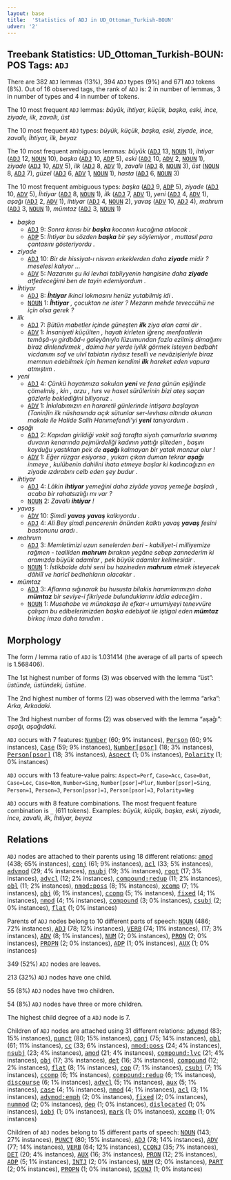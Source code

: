 ```yaml
---
layout: base
title:  'Statistics of ADJ in UD_Ottoman_Turkish-BOUN'
udver: '2'
---
```


## Treebank Statistics: UD_Ottoman_Turkish-BOUN: POS Tags: `ADJ`

There are 382 `ADJ` lemmas (13%), 394 `ADJ` types (9%) and 671 `ADJ` tokens (8%).
Out of 16 observed tags, the rank of `ADJ` is: 2 in number of lemmas, 3 in number of types and 4 in number of tokens.

The 10 most frequent `ADJ` lemmas: <em>büyük, ihtiyar, küçük, başka, eski, ince, ziyade, ilk, zavallı, üst</em>

The 10 most frequent `ADJ` types:  <em>büyük, küçük, başka, eski, ziyade, ince, zavallı, İhtiyar, ilk, beyaz</em>

The 10 most frequent ambiguous lemmas: <em>büyük</em> (<tt><a href="ota_boun-pos-ADJ.html">ADJ</a></tt> 13, <tt><a href="ota_boun-pos-NOUN.html">NOUN</a></tt> 1), <em>ihtiyar</em> (<tt><a href="ota_boun-pos-ADJ.html">ADJ</a></tt> 12, <tt><a href="ota_boun-pos-NOUN.html">NOUN</a></tt> 10), <em>başka</em> (<tt><a href="ota_boun-pos-ADJ.html">ADJ</a></tt> 10, <tt><a href="ota_boun-pos-ADP.html">ADP</a></tt> 5), <em>eski</em> (<tt><a href="ota_boun-pos-ADJ.html">ADJ</a></tt> 10, <tt><a href="ota_boun-pos-ADV.html">ADV</a></tt> 2, <tt><a href="ota_boun-pos-NOUN.html">NOUN</a></tt> 1), <em>ziyade</em> (<tt><a href="ota_boun-pos-ADJ.html">ADJ</a></tt> 10, <tt><a href="ota_boun-pos-ADV.html">ADV</a></tt> 5), <em>ilk</em> (<tt><a href="ota_boun-pos-ADJ.html">ADJ</a></tt> 8, <tt><a href="ota_boun-pos-ADV.html">ADV</a></tt> 1), <em>zavallı</em> (<tt><a href="ota_boun-pos-ADJ.html">ADJ</a></tt> 8, <tt><a href="ota_boun-pos-NOUN.html">NOUN</a></tt> 3), <em>üst</em> (<tt><a href="ota_boun-pos-NOUN.html">NOUN</a></tt> 8, <tt><a href="ota_boun-pos-ADJ.html">ADJ</a></tt> 7), <em>güzel</em> (<tt><a href="ota_boun-pos-ADJ.html">ADJ</a></tt> 6, <tt><a href="ota_boun-pos-ADV.html">ADV</a></tt> 1, <tt><a href="ota_boun-pos-NOUN.html">NOUN</a></tt> 1), <em>hasta</em> (<tt><a href="ota_boun-pos-ADJ.html">ADJ</a></tt> 6, <tt><a href="ota_boun-pos-NOUN.html">NOUN</a></tt> 3)

The 10 most frequent ambiguous types:  <em>başka</em> (<tt><a href="ota_boun-pos-ADJ.html">ADJ</a></tt> 9, <tt><a href="ota_boun-pos-ADP.html">ADP</a></tt> 5), <em>ziyade</em> (<tt><a href="ota_boun-pos-ADJ.html">ADJ</a></tt> 10, <tt><a href="ota_boun-pos-ADV.html">ADV</a></tt> 5), <em>İhtiyar</em> (<tt><a href="ota_boun-pos-ADJ.html">ADJ</a></tt> 8, <tt><a href="ota_boun-pos-NOUN.html">NOUN</a></tt> 1), <em>ilk</em> (<tt><a href="ota_boun-pos-ADJ.html">ADJ</a></tt> 7, <tt><a href="ota_boun-pos-ADV.html">ADV</a></tt> 1), <em>yeni</em> (<tt><a href="ota_boun-pos-ADJ.html">ADJ</a></tt> 4, <tt><a href="ota_boun-pos-ADV.html">ADV</a></tt> 1), <em>aşağı</em> (<tt><a href="ota_boun-pos-ADJ.html">ADJ</a></tt> 2, <tt><a href="ota_boun-pos-ADV.html">ADV</a></tt> 1), <em>ihtiyar</em> (<tt><a href="ota_boun-pos-ADJ.html">ADJ</a></tt> 4, <tt><a href="ota_boun-pos-NOUN.html">NOUN</a></tt> 2), <em>yavaş</em> (<tt><a href="ota_boun-pos-ADV.html">ADV</a></tt> 10, <tt><a href="ota_boun-pos-ADJ.html">ADJ</a></tt> 4), <em>mahrum</em> (<tt><a href="ota_boun-pos-ADJ.html">ADJ</a></tt> 3, <tt><a href="ota_boun-pos-NOUN.html">NOUN</a></tt> 1), <em>mümtaz</em> (<tt><a href="ota_boun-pos-ADJ.html">ADJ</a></tt> 3, <tt><a href="ota_boun-pos-NOUN.html">NOUN</a></tt> 1)


* <em>başka</em>
  * <tt><a href="ota_boun-pos-ADJ.html">ADJ</a></tt> 9: <em>Sonra karısı bir <b>başka</b> kocanın kucağına atılacak .</em>
  * <tt><a href="ota_boun-pos-ADP.html">ADP</a></tt> 5: <em>İhtiyar bu sözden <b>başka</b> bir şey söylemiyor , muttasıl para çantasını gösteriyordu .</em>
* <em>ziyade</em>
  * <tt><a href="ota_boun-pos-ADJ.html">ADJ</a></tt> 10: <em>Bir de hissiyat-ı nisvan erkeklerden daha <b>ziyade</b> midir ? meselesi kalıyor ...</em>
  * <tt><a href="ota_boun-pos-ADV.html">ADV</a></tt> 5: <em>Nazarımı şu iki levhai tabîiyyenin hangisine daha <b>ziyade</b> atfedeceğimi ben de tayin edemiyordum .</em>
* <em>İhtiyar</em>
  * <tt><a href="ota_boun-pos-ADJ.html">ADJ</a></tt> 8: <em><b>İhtiyar</b> ikinci lokmasını henüz yutabilmiş idi .</em>
  * <tt><a href="ota_boun-pos-NOUN.html">NOUN</a></tt> 1: <em><b>İhtiyar</b> , çocuktan ne ister ? Mezarın mehde teveccühü ne için olsa gerek ?</em>
* <em>ilk</em>
  * <tt><a href="ota_boun-pos-ADJ.html">ADJ</a></tt> 7: <em>Bütün mabetler içinde güneşten <b>ilk</b> ziya alan cami dir .</em>
  * <tt><a href="ota_boun-pos-ADV.html">ADV</a></tt> 1: <em>İnsaniyeti küçülten , hayatı kirleten iğrenç menfaatlerin temâşâ-yı girdbâd-ı galeyânıyla lüzumundan fazla ezilmiş dimağımı biraz dinlendirmek , daima her yerde iyilik görmek isteyen bedbaht vicdanımı saf ve ulvî tabiatın riyâsız teselli ve nevâzişleriyle biraz memnun edebilmek için hemen kendimi <b>ilk</b> hareket eden vapura atmıştım .</em>
* <em>yeni</em>
  * <tt><a href="ota_boun-pos-ADJ.html">ADJ</a></tt> 4: <em>Çünkü hayatımıza sokulan <b>yeni</b> ve fena günün eşiğinde çömelmiş , kin , arzu , hırs ve haset sürülerinin bizi ateş saçan gözlerle beklediğini biliyoruz .</em>
  * <tt><a href="ota_boun-pos-ADV.html">ADV</a></tt> 1: <em>İnkılabımızın en hararetli günlerinde intişara başlayan (Tanin)in ilk nüshasında açık sütunlar ser-levhası altında okunan makale ile Halide Salih Hanımefendi’yi <b>yeni</b> tanıyordum .</em>
* <em>aşağı</em>
  * <tt><a href="ota_boun-pos-ADJ.html">ADJ</a></tt> 2: <em>Kapıdan girildiği vakit sağ tarafta siyah çamurlarla sıvanmş duvarın kenarında pejmürdeliği kadının yattığı şilteden , başını koyduğu yastıktan pek de <b>aşağı</b> kalmayan bir yatak manzur olur !</em>
  * <tt><a href="ota_boun-pos-ADV.html">ADV</a></tt> 1: <em>Eğer rüzgar esiyorsa , yukarı çıkan duman tekrar <b>aşağı</b> inmeye , kulübenin dahilini ihata etmeye başlar ki kadıncağızın en ziyade ızdırabını celb eden şey budur .</em>
* <em>ihtiyar</em>
  * <tt><a href="ota_boun-pos-ADJ.html">ADJ</a></tt> 4: <em>Lâkin <b>ihtiyar</b> yemeğini daha ziyâde yavaş yemeğe başladı , acaba bir rahatsızlığı mı var ?</em>
  * <tt><a href="ota_boun-pos-NOUN.html">NOUN</a></tt> 2: <em>Zavallı <b>ihtiyar</b> !</em>
* <em>yavaş</em>
  * <tt><a href="ota_boun-pos-ADV.html">ADV</a></tt> 10: <em>Şimdi <b>yavaş</b> <b>yavaş</b> kalkıyordu .</em>
  * <tt><a href="ota_boun-pos-ADJ.html">ADJ</a></tt> 4: <em>Ali Bey şimdi pencerenin önünden kalktı yavaş <b>yavaş</b> fesini bastonunu aradı .</em>
* <em>mahrum</em>
  * <tt><a href="ota_boun-pos-ADJ.html">ADJ</a></tt> 3: <em>Memletimizi uzun senelerden beri - kabiliyet-i milliyemize rağmen - tealliden <b>mahrum</b> bırakan yegâne sebep zannederim ki aramızda büyük adamlar , pek büyük adamlar kelimesidir .</em>
  * <tt><a href="ota_boun-pos-NOUN.html">NOUN</a></tt> 1: <em>İstikbalde dahi seni bu hazineden <b>mahrum</b> etmek isteyecek dâhilî ve haricî bedhahların olacaktır .</em>
* <em>mümtaz</em>
  * <tt><a href="ota_boun-pos-ADJ.html">ADJ</a></tt> 3: <em>Aflarına sığınarak bu hususta bilakis hanımlarımızın daha <b>mümtaz</b> bir seviye-i fikriyede bulunduklarını iddia edeceğim .</em>
  * <tt><a href="ota_boun-pos-NOUN.html">NOUN</a></tt> 1: <em>Musahabe ve münakaşa ile efkar-ı umumiyeyi tenevvüre çalışan bu edibelerimizden başka edebiyat ile iştigal eden <b>mümtaz</b> birkaç imza daha tanıdım .</em>

## Morphology

The form / lemma ratio of `ADJ` is 1.031414 (the average of all parts of speech is 1.568406).

The 1st highest number of forms (3) was observed with the lemma “üst”: <em>üstünde, üstündeki, üstüne</em>.

The 2nd highest number of forms (2) was observed with the lemma “arka”: <em>Arka, Arkadaki</em>.

The 3rd highest number of forms (2) was observed with the lemma “aşağı”: <em>aşağı, aşağıdaki</em>.

`ADJ` occurs with 7 features: <tt><a href="ota_boun-feat-Number.html">Number</a></tt> (60; 9% instances), <tt><a href="ota_boun-feat-Person.html">Person</a></tt> (60; 9% instances), <tt><a href="ota_boun-feat-Case.html">Case</a></tt> (59; 9% instances), <tt><a href="ota_boun-feat-Number-psor.html">Number[psor]</a></tt> (18; 3% instances), <tt><a href="ota_boun-feat-Person-psor.html">Person[psor]</a></tt> (18; 3% instances), <tt><a href="ota_boun-feat-Aspect.html">Aspect</a></tt> (1; 0% instances), <tt><a href="ota_boun-feat-Polarity.html">Polarity</a></tt> (1; 0% instances)

`ADJ` occurs with 13 feature-value pairs: `Aspect=Perf`, `Case=Acc`, `Case=Dat`, `Case=Loc`, `Case=Nom`, `Number=Sing`, `Number[psor]=Plur`, `Number[psor]=Sing`, `Person=1`, `Person=3`, `Person[psor]=1`, `Person[psor]=3`, `Polarity=Neg`

`ADJ` occurs with 8 feature combinations.
The most frequent feature combination is `_` (611 tokens).
Examples: <em>büyük, küçük, başka, eski, ziyade, ince, zavallı, ilk, İhtiyar, beyaz</em>


## Relations

`ADJ` nodes are attached to their parents using 18 different relations: <tt><a href="ota_boun-dep-amod.html">amod</a></tt> (438; 65% instances), <tt><a href="ota_boun-dep-conj.html">conj</a></tt> (61; 9% instances), <tt><a href="ota_boun-dep-acl.html">acl</a></tt> (33; 5% instances), <tt><a href="ota_boun-dep-advmod.html">advmod</a></tt> (29; 4% instances), <tt><a href="ota_boun-dep-nsubj.html">nsubj</a></tt> (19; 3% instances), <tt><a href="ota_boun-dep-root.html">root</a></tt> (17; 3% instances), <tt><a href="ota_boun-dep-advcl.html">advcl</a></tt> (12; 2% instances), <tt><a href="ota_boun-dep-compound-redup.html">compound:redup</a></tt> (11; 2% instances), <tt><a href="ota_boun-dep-obl.html">obl</a></tt> (11; 2% instances), <tt><a href="ota_boun-dep-nmod-poss.html">nmod:poss</a></tt> (8; 1% instances), <tt><a href="ota_boun-dep-xcomp.html">xcomp</a></tt> (7; 1% instances), <tt><a href="ota_boun-dep-obj.html">obj</a></tt> (6; 1% instances), <tt><a href="ota_boun-dep-ccomp.html">ccomp</a></tt> (5; 1% instances), <tt><a href="ota_boun-dep-fixed.html">fixed</a></tt> (4; 1% instances), <tt><a href="ota_boun-dep-nmod.html">nmod</a></tt> (4; 1% instances), <tt><a href="ota_boun-dep-compound.html">compound</a></tt> (3; 0% instances), <tt><a href="ota_boun-dep-csubj.html">csubj</a></tt> (2; 0% instances), <tt><a href="ota_boun-dep-flat.html">flat</a></tt> (1; 0% instances)

Parents of `ADJ` nodes belong to 10 different parts of speech: <tt><a href="ota_boun-pos-NOUN.html">NOUN</a></tt> (486; 72% instances), <tt><a href="ota_boun-pos-ADJ.html">ADJ</a></tt> (78; 12% instances), <tt><a href="ota_boun-pos-VERB.html">VERB</a></tt> (74; 11% instances),  (17; 3% instances), <tt><a href="ota_boun-pos-ADV.html">ADV</a></tt> (8; 1% instances), <tt><a href="ota_boun-pos-NUM.html">NUM</a></tt> (2; 0% instances), <tt><a href="ota_boun-pos-PRON.html">PRON</a></tt> (2; 0% instances), <tt><a href="ota_boun-pos-PROPN.html">PROPN</a></tt> (2; 0% instances), <tt><a href="ota_boun-pos-ADP.html">ADP</a></tt> (1; 0% instances), <tt><a href="ota_boun-pos-AUX.html">AUX</a></tt> (1; 0% instances)

349 (52%) `ADJ` nodes are leaves.

213 (32%) `ADJ` nodes have one child.

55 (8%) `ADJ` nodes have two children.

54 (8%) `ADJ` nodes have three or more children.

The highest child degree of a `ADJ` node is 7.

Children of `ADJ` nodes are attached using 31 different relations: <tt><a href="ota_boun-dep-advmod.html">advmod</a></tt> (83; 15% instances), <tt><a href="ota_boun-dep-punct.html">punct</a></tt> (80; 15% instances), <tt><a href="ota_boun-dep-conj.html">conj</a></tt> (75; 14% instances), <tt><a href="ota_boun-dep-obl.html">obl</a></tt> (61; 11% instances), <tt><a href="ota_boun-dep-cc.html">cc</a></tt> (33; 6% instances), <tt><a href="ota_boun-dep-nmod-poss.html">nmod:poss</a></tt> (24; 4% instances), <tt><a href="ota_boun-dep-nsubj.html">nsubj</a></tt> (23; 4% instances), <tt><a href="ota_boun-dep-amod.html">amod</a></tt> (21; 4% instances), <tt><a href="ota_boun-dep-compound-lvc.html">compound:lvc</a></tt> (21; 4% instances), <tt><a href="ota_boun-dep-obj.html">obj</a></tt> (17; 3% instances), <tt><a href="ota_boun-dep-det.html">det</a></tt> (16; 3% instances), <tt><a href="ota_boun-dep-compound.html">compound</a></tt> (12; 2% instances), <tt><a href="ota_boun-dep-flat.html">flat</a></tt> (8; 1% instances), <tt><a href="ota_boun-dep-cop.html">cop</a></tt> (7; 1% instances), <tt><a href="ota_boun-dep-csubj.html">csubj</a></tt> (7; 1% instances), <tt><a href="ota_boun-dep-ccomp.html">ccomp</a></tt> (6; 1% instances), <tt><a href="ota_boun-dep-compound-redup.html">compound:redup</a></tt> (6; 1% instances), <tt><a href="ota_boun-dep-discourse.html">discourse</a></tt> (6; 1% instances), <tt><a href="ota_boun-dep-advcl.html">advcl</a></tt> (5; 1% instances), <tt><a href="ota_boun-dep-aux.html">aux</a></tt> (5; 1% instances), <tt><a href="ota_boun-dep-case.html">case</a></tt> (4; 1% instances), <tt><a href="ota_boun-dep-nmod.html">nmod</a></tt> (4; 1% instances), <tt><a href="ota_boun-dep-acl.html">acl</a></tt> (3; 1% instances), <tt><a href="ota_boun-dep-advmod-emph.html">advmod:emph</a></tt> (2; 0% instances), <tt><a href="ota_boun-dep-fixed.html">fixed</a></tt> (2; 0% instances), <tt><a href="ota_boun-dep-nummod.html">nummod</a></tt> (2; 0% instances), <tt><a href="ota_boun-dep-dep.html">dep</a></tt> (1; 0% instances), <tt><a href="ota_boun-dep-dislocated.html">dislocated</a></tt> (1; 0% instances), <tt><a href="ota_boun-dep-iobj.html">iobj</a></tt> (1; 0% instances), <tt><a href="ota_boun-dep-mark.html">mark</a></tt> (1; 0% instances), <tt><a href="ota_boun-dep-xcomp.html">xcomp</a></tt> (1; 0% instances)

Children of `ADJ` nodes belong to 15 different parts of speech: <tt><a href="ota_boun-pos-NOUN.html">NOUN</a></tt> (143; 27% instances), <tt><a href="ota_boun-pos-PUNCT.html">PUNCT</a></tt> (80; 15% instances), <tt><a href="ota_boun-pos-ADJ.html">ADJ</a></tt> (78; 14% instances), <tt><a href="ota_boun-pos-ADV.html">ADV</a></tt> (77; 14% instances), <tt><a href="ota_boun-pos-VERB.html">VERB</a></tt> (64; 12% instances), <tt><a href="ota_boun-pos-CCONJ.html">CCONJ</a></tt> (35; 7% instances), <tt><a href="ota_boun-pos-DET.html">DET</a></tt> (20; 4% instances), <tt><a href="ota_boun-pos-AUX.html">AUX</a></tt> (16; 3% instances), <tt><a href="ota_boun-pos-PRON.html">PRON</a></tt> (12; 2% instances), <tt><a href="ota_boun-pos-ADP.html">ADP</a></tt> (5; 1% instances), <tt><a href="ota_boun-pos-INTJ.html">INTJ</a></tt> (2; 0% instances), <tt><a href="ota_boun-pos-NUM.html">NUM</a></tt> (2; 0% instances), <tt><a href="ota_boun-pos-PART.html">PART</a></tt> (2; 0% instances), <tt><a href="ota_boun-pos-PROPN.html">PROPN</a></tt> (1; 0% instances), <tt><a href="ota_boun-pos-SCONJ.html">SCONJ</a></tt> (1; 0% instances)

